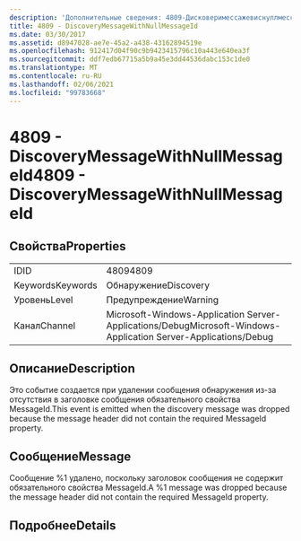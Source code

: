 ```yaml
---
description: 'Дополнительные сведения: 4809-Дисковеримессажевиснуллмессажеид'
title: 4809 - DiscoveryMessageWithNullMessageId
ms.date: 03/30/2017
ms.assetid: d8947028-ae7e-45a2-a438-43162894519e
ms.openlocfilehash: 912417d04f90c9b9423415796c10a443e640ea3f
ms.sourcegitcommit: ddf7edb67715a5b9a45e3dd44536dabc153c1de0
ms.translationtype: MT
ms.contentlocale: ru-RU
ms.lasthandoff: 02/06/2021
ms.locfileid: "99783668"
---
```

# <a name="4809---discoverymessagewithnullmessageid"></a><span data-ttu-id="9c670-103">4809 - DiscoveryMessageWithNullMessageId</span><span class="sxs-lookup"><span data-stu-id="9c670-103">4809 - DiscoveryMessageWithNullMessageId</span></span>

## <a name="properties"></a><span data-ttu-id="9c670-104">Свойства</span><span class="sxs-lookup"><span data-stu-id="9c670-104">Properties</span></span>  
  
|||  
|-|-|  
|<span data-ttu-id="9c670-105">ID</span><span class="sxs-lookup"><span data-stu-id="9c670-105">ID</span></span>|<span data-ttu-id="9c670-106">4809</span><span class="sxs-lookup"><span data-stu-id="9c670-106">4809</span></span>|  
|<span data-ttu-id="9c670-107">Keywords</span><span class="sxs-lookup"><span data-stu-id="9c670-107">Keywords</span></span>|<span data-ttu-id="9c670-108">Обнаружение</span><span class="sxs-lookup"><span data-stu-id="9c670-108">Discovery</span></span>|  
|<span data-ttu-id="9c670-109">Уровень</span><span class="sxs-lookup"><span data-stu-id="9c670-109">Level</span></span>|<span data-ttu-id="9c670-110">Предупреждение</span><span class="sxs-lookup"><span data-stu-id="9c670-110">Warning</span></span>|  
|<span data-ttu-id="9c670-111">Канал</span><span class="sxs-lookup"><span data-stu-id="9c670-111">Channel</span></span>|<span data-ttu-id="9c670-112">Microsoft-Windows-Application Server-Applications/Debug</span><span class="sxs-lookup"><span data-stu-id="9c670-112">Microsoft-Windows-Application Server-Applications/Debug</span></span>|  
  
## <a name="description"></a><span data-ttu-id="9c670-113">Описание</span><span class="sxs-lookup"><span data-stu-id="9c670-113">Description</span></span>  

 <span data-ttu-id="9c670-114">Это событие создается при удалении сообщения обнаружения из-за отсутствия в заголовке сообщения обязательного свойства MessageId.</span><span class="sxs-lookup"><span data-stu-id="9c670-114">This event is emitted when the discovery message was dropped because the message header did not contain the required MessageId property.</span></span>  
  
## <a name="message"></a><span data-ttu-id="9c670-115">Сообщение</span><span class="sxs-lookup"><span data-stu-id="9c670-115">Message</span></span>  

 <span data-ttu-id="9c670-116">Сообщение %1 удалено, поскольку заголовок сообщения не содержит обязательного свойства MessageId.</span><span class="sxs-lookup"><span data-stu-id="9c670-116">A %1 message was dropped because the message header did not contain the required MessageId property.</span></span>  
  
## <a name="details"></a><span data-ttu-id="9c670-117">Подробнее</span><span class="sxs-lookup"><span data-stu-id="9c670-117">Details</span></span>
